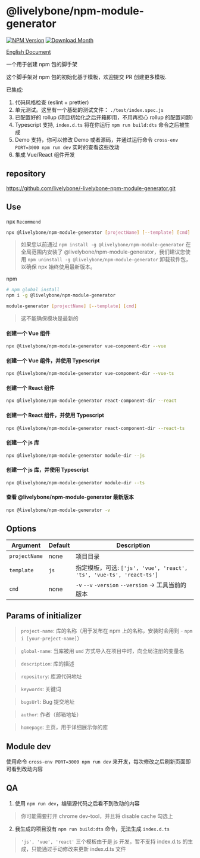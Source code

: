 # @livelybone/npm-module-generator
[![NPM Version](http://img.shields.io/npm/v/@livelybone/npm-module-generator.svg?style=flat-square)](https://www.npmjs.com/package/@livelybone/npm-module-generator)
[![Download Month](http://img.shields.io/npm/dm/@livelybone/npm-module-generator.svg?style=flat-square)](https://www.npmjs.com/package/@livelybone/npm-module-generator)

[English Document](./README.md)

一个用于创建 npm 包的脚手架

这个脚手架对 npm 包的初始化基于模板，欢迎提交 PR 创建更多模板.

已集成: 
1. 代码风格检查 (eslint + prettier)
2. 单元测试。这里有一个基础的测试文件： `./test/index.spec.js`
3. 已配置好的 rollup (项目初始化之后开箱即用，不用再担心 rollup 的配置问题)
4. Typescript 支持, `index.d.ts` 将在你运行 `npm run build:dts` 命令之后被生成
5. Demo 支持，你可以修改 Demo 或者源码，并通过运行命令 `cross-env PORT=3000 npm run dev` 实时的查看这些改动 
6. 集成 Vue/React 组件开发

## repository
https://github.com/livelybone/-livelybone-npm-module-generator.git

## Use
npx `Recommend`

```bash
npx @livelybone/npm-module-generator [projectName] [--template] [cmd]
```
> 如果您以前通过 `npm install -g @livelybone/npm-module-generator` 在全局范围内安装了 @livelybone/npm-module-generator，我们建议您使用 `npm uninstall -g @livelybone/npm-module-generator` 卸载软件包，以确保 npx 始终使用最新版本。

npm

```bash
# npm global install
npm i -g @livelybone/npm-module-generator

module-generator [projectName] [--template] [cmd]
```
> 这不能确保模块是最新的

#### 创建一个 Vue 组件

```bash
npx @livelybone/npm-module-generator vue-component-dir --vue
```

#### 创建一个 Vue 组件，并使用 Typescript

```bash
npx @livelybone/npm-module-generator vue-component-dir --vue-ts
```

#### 创建一个 React 组件

```bash
npx @livelybone/npm-module-generator react-component-dir --react
```

#### 创建一个 React 组件，并使用 Typescript

```bash
npx @livelybone/npm-module-generator react-component-dir --react-ts
```

#### 创建一个 js 库

```bash
npx @livelybone/npm-module-generator module-dir --js
```

#### 创建一个 js 库，并使用 Typescript

```bash
npx @livelybone/npm-module-generator module-dir --ts
```

#### 查看 @livelybone/npm-module-generator 最新版本

```bash
npx @livelybone/npm-module-generator -v
```

## Options
|Argument|Default|Description|
|--------|-------|-----------|
|`projectName`|none|项目目录|
|`template`|`js`|指定模板，可选: `['js', 'vue', 'react', 'ts', 'vue-ts', 'react-ts']`|
|`cmd`|none|`-v` `--v` `-version` `--version` -> 工具当前的版本 |

## Params of initializer

> `project-name`: 库的名称（用于发布在 npm 上的名称，安装时会用到 - `npm i [your-preject-name]`）

> `global-name`: 当库被用 `umd` 方式导入在项目中时，向全局注册的变量名

> `description`: 库的描述

> `repository`: 库源代码地址

> `keywords`: 关键词

> `bugsUrl`: Bug 提交地址

> `author`: 作者（邮箱地址）

> `homepage`: 主页，用于详细展示你的库

## Module dev
使用命令 `cross-env PORT=3000 npm run dev` 来开发，每次修改之后刷新页面即可看到改动内容

## QA
1. 使用 `npm run dev`，编辑源代码之后看不到改动的内容
> 你可能需要打开 chrome dev-tool，并且将 disable cache 勾选上

2. 我生成的项目没有 `npm run build:dts` 命令，无法生成 `index.d.ts`
> `'js', 'vue', 'react'` 三个模板由于是 js 开发，暂不支持 index.d.ts 的生成，只能通过手动修改来更新 index.d.ts 文件
